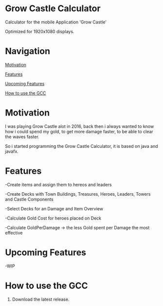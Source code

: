 # Grow Castle Calculator
Calculator for the mobile Application 'Grow Castle'

Optimized for 1920x1080 displays.

# Navigation
[Motivation](https://github.com/ucestorage/GCC/blob/master/README.md#motivation)

[Features](https://github.com/ucestorage/GCC/blob/master/README.md#features)

[Upcoming Features](https://github.com/ucestorage/GCC/blob/master/README.md#upcoming-features)

[How to use the GCC](https://github.com/ucestorage/GCC/blob/master/README.md#how-to-use-the-gcc)


# Motivation
I was playing Grow Castle alot in 2016, back then i always wanted to know how i could spend my gold, to get more damage faster, to be able to clear the waves faster.

So i started programming the Grow Castle Calculator, it is based on java and javafx.

# Features
-Create items and assign them to hereos and leaders

-Create Decks with Town Buildings, Treasures, Heroes, Leaders, Towers and Castle Components

-Select Decks for an Damage and Item Overview

-Calculate Gold Cost for heroes placed on Deck

-Calculate GoldPerDamage -> the less Gold spent per Damage the most effective

# Upcoming Features
-WIP

# How to use the GCC

1. Download the latest release.
